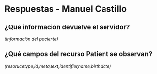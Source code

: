# Respuestas - Manuel Castillo

## ¿Qué información devuelve el servidor?
_(información del paciente)_

## ¿Qué campos del recurso Patient se observan?
_(resorucetype,id,meta,text,identifier,name,birthdate)_
